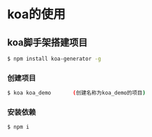 # koa的使用

## koa脚手架搭建项目

```sh
$ npm install koa-generator -g
```

### 创建项目

```sh
$ koa koa_demo       (创建名称为koa_demo的项目)
```

### 安装依赖

```sh
$ npm i
```

